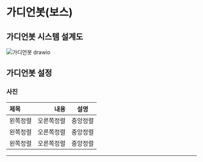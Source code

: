 # 가디언봇(보스)

## 가디언봇 시스템 설계도
![가디언봇 drawio](https://github.com/ACEDIA2567/CityGun/assets/101154683/ad348a56-18ec-41b0-92ae-3ba77d78974a)

## 가디언봇 설정
### 사진


|제목|내용|설명|
|:---|---:|:---:|
|왼쪽정렬|오른쪽정렬|중앙정렬|
|왼쪽정렬|오른쪽정렬|중앙정렬|
|왼쪽정렬|오른쪽정렬|중앙정렬|



<hr>
